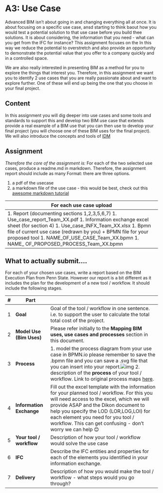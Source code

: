 # A3: Use Case
Advanced BIM isn’t about going in and changing everything all at once. It is about focusing on a specific use case, ansd starting to think baout how you would test a potential solution to that use case before you build thee solutions. It is about considering, the information that you need - what can you get from the IFC for instance? This assignment focuses on the 
In this way we reduce the potential to overstretch and also provide an opportunity to demonstrate the potential value that you offer to a company quickly and in a controlled space. 

We are also really interested in presenting BIM as a method for you to explore the things that interest you. Therefore, in this assignment we want you to identify 2 use cases that you are really passionate about and want to explore further. One of these will end up being the one that you choose in your final project.

## Content
In this assignment you will dig deeper into use cases and some tools and standards to support this and develop two BIM use case that extends provide a real example of a BIM use that you can then use to develop your final project (you will choose one of these BIM uses for the final project). We will also introduce the concepts and tools of [IDM](https://technical.buildingsmart.org/standards/information-delivery-manual/)

## Assignment
*Therefore the core of the assignment is:*  For each of the two selected use cases, produce a readme.md in markdown. Therefore, the assignment report should include as many Format: there are three options. 
1. a pdf of the usecase
2. a markdown file of the use case - this would be best, check out this [awesome markdown tutorial](https://commonmark.org/help/tutorial/)

| For each use case upload                                     |
| ------------------------------------------------------------ |
| 1.    Report (documenting sections 1,2,3,5,6,7)  1.  Use_case_report_Team_XX.pdf 1.  Information exchange excel sheet (for section 4)  1.   Use_case_INFX_Team_XX.xlsx  1.   Bpmn file of current use case (redrawn by you) + BPMN file for your proposed  tool   1.   NAME_OF_USE_CASE_Team_XX.bpmn  1.   NAME_ OF_PROPOSED_PROCESS_Team_XX.bpmn |

## What to actually submit….

For each of your chosen use cases, write a report based on the BIM Execution Plan from Penn State. However our report is a bit different as it includes the plan for the development of a new tool / workflow. It should include the following stages.

| # |Part|   |
|---|---|---|
|1|**Goal**|Goal of the tool / workflow in one sentence. i.e. to support the user to calculate the total total cost of the project.|
|2|**Model Use (Bim Uses)**|Please refer initially to the **Mapping BIM uses, use cases and processes** section in this document.|
|3|**Process**| 1. model the process diagram from your use case in BPMN.io please remember to save the .bpmn file and you can save a .svg file that you can insert into your report.![img](file:///C:/Users/ADMIN-~1/AppData/Local/Temp/msohtmlclip1/01/clip_image002.png) 2. description of the **process** of your tool / workflow. Link to original process maps [here](https://psu.pb.unizin.org/app/uploads/sites/189/2019/05/Template-Process-Maps-V2-0-MS-Powerpoint-Format.ppt).|
|4|**Information Exchange**| Fill out the excel template with the information for your planned tool / workflow. For this you will need access to the excel, which we will provide ASAP and the Dikon document to help you specify the LOD (LOR,LOG,LOI) for each element you need for you tool / workflow. This can get confusing - don’t worry we can help 😊|
|5|**Your tool / workflow**| Description of how your tool / workflow would solve the use case|
|6|**IFC**| Describe the IFC entities and properties for each of the elements you identified in your information exchange.|
|7|**Delivery**| Description of how you would make the tool / workflow - what steps would you go through? |
